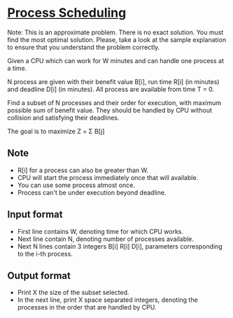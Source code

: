 # [Process Scheduling][link]

Note: This is an approximate problem. There is no exact solution. You must find the most optimal solution. Please, take a look at the sample explanation to ensure that you understand the problem correctly.

Given a CPU which can work for W minutes and can handle one process at a time.

N process are given with their benefit value B[i], run time R[i] (in minutes) and deadline D[i] (in minutes). All process are available from time T = 0.

Find a subset of N processes and their order for execution, with maximum possible sum of benefit value. They should be handled by CPU without collision and satisfying their deadlines.

The goal is to maximize Z = Σ B[j]

## Note

- R[i] for a process can also be greater than W.
- CPU will start the process immediately once that will available.
- You can use some process atmost once.
- Process can't be under execution beyond deadline.

## Input format

- First line contains W, denoting time for which CPU works.
- Next line contain N, denoting number of processes available.
- Next N lines contain 3 integers B[i] R[i] D[i], parameters corresponding to the i-th process.

## Output format

- Print X the size of the subset selected.
- In the next line, print X space separated integers, denoting the processes in the order that are handled by CPU.

[link]: https://www.hackerearth.com/practice/algorithms/greedy/basics-of-greedy-algorithms/practice-problems/approximate/process-scheduling-34fa1bb3/
